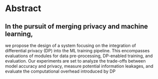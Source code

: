 # Abstract


## In the pursuit of merging privacy and machine learning, 
we propose the design of a system focusing on the integration of
differential privacy (DP) into the ML training pipeline. This
encompasses evaluations of modules for data pre-processing,
DP-enabled training, and evaluation. Our experiments are
set to analyze the trade-offs between model accuracy and
privacy, measure potential information leakages, and evaluate
the computational overhead introduced by DP
